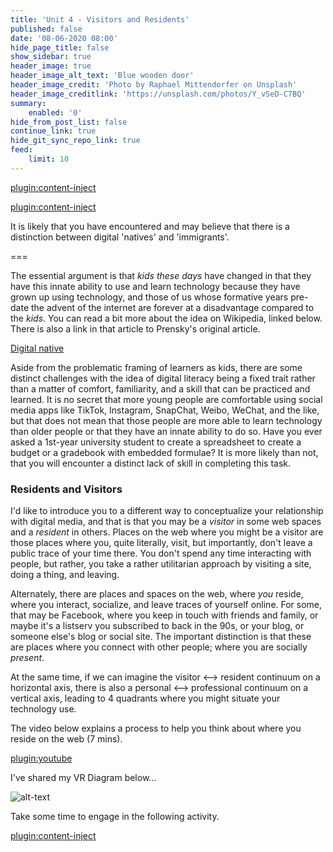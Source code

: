 ```yaml
---
title: 'Unit 4 - Visitors and Residents'
published: false
date: '08-06-2020 08:00'
hide_page_title: false
show_sidebar: true
header_image: true
header_image_alt_text: 'Blue wooden door'
header_image_credit: 'Photo by Raphael Mittendorfer on Unsplash'
header_image_creditlink: 'https://unsplash.com/photos/Y_vSeD-C7BQ'
summary:
    enabled: '0'
hide_from_post_list: false
continue_link: true
hide_git_sync_repo_link: true
feed:
    limit: 10
---
```


[plugin:content-inject](_key-questions)

[plugin:content-inject](_a-4-2)

It is likely that you have encountered and may believe that there is a distinction between digital 'natives' and 'immigrants'.

===

The essential argument is that *kids these days* have changed in that they have this innate ability to use and learn technology because they have grown up using technology, and those of us whose formative years pre-date the advent of the internet are forever at a disadvantage compared to the *kids*. You can read a bit more about the idea on Wikipedia, linked below. There is also a link in that article to Prensky's original article.

<a class="embedly-card" data-card-controls="0" href="https://en.wikipedia.org/wiki/Digital_native">Digital native</a>
<script async src="//cdn.embedly.com/widgets/platform.js" charset="UTF-8"></script>

Aside from the problematic framing of learners as kids, there are some distinct challenges with the idea of digital literacy being a fixed trait rather than a matter of comfort, familiarity, and a skill that can be practiced and learned. It is no secret that more young people are comfortable using social media apps like TikTok, Instagram, SnapChat, Weibo, WeChat, and the like, but that does not mean that those people are more able to learn technology than older people or that they have an innate ability to do so. Have you ever asked a 1st-year university student to create a spreadsheet to create a budget or a gradebook with embedded formulae? It is more likely than not, that you will encounter a distinct lack of skill in completing this task.

### Residents and Visitors

I'd like to introduce you to a different way to conceptualize your relationship with digital media, and that is that you may be a *visitor* in some web spaces and a *resident* in others. Places on the web where you might be a visitor are those places where you, quite literally, visit, but importantly, don't leave a public trace of your time there. You don't spend any time interacting with people, but rather, you take a rather utilitarian approach by visiting a site, doing a thing, and leaving.

Alternately, there are places and spaces on the web, where *you* reside, where you interact, socialize, and leave traces of yourself online. For some, that may be Facebook, where you keep in touch with friends and family, or maybe it's a listserv you subscribed to back in the 90s, or your blog, or someone else's blog or social site. The important distinction is that these are places where you connect with other people; where you are socially *present*.

At the same time, if we can imagine the visitor <--> resident continuum on a horizontal axis, there is also a personal <--> professional continuum on a vertical axis, leading to 4 quadrants where you might situate your technology use.

The video below explains a process to help you think about where you reside on the web (7 mins).

[plugin:youtube](https://www.youtube.com/watch?v=sPOG3iThmRI)

I've shared my VR Diagram below...

![alt-text](vr-diagram.png "Visitor-Resident Diagram")

Take some time to engage in the following activity.

[plugin:content-inject](_a-4-3)

